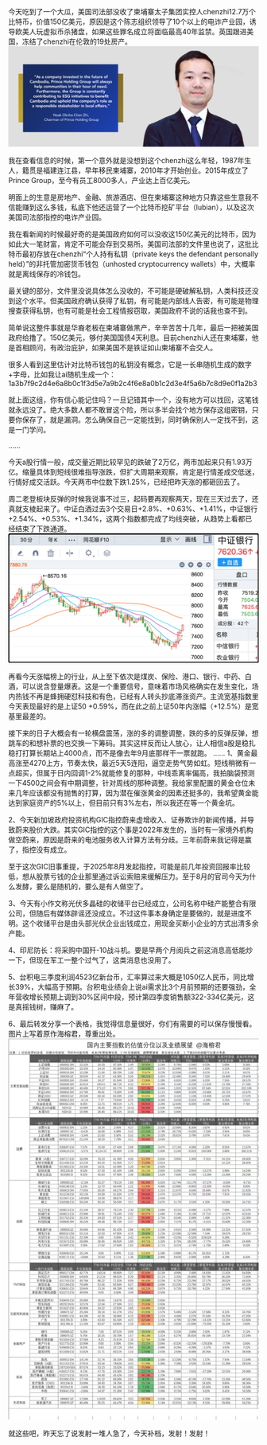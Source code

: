 今天吃到了一个大瓜，美国司法部没收了柬埔寨太子集团实控人chenzhi12.7万个比特币，价值150亿美元，原因是这个陈志组织领导了10个以上的电诈产业园，诱导欧美人玩虚拟币杀猪盘，如果这些罪名成立将面临最高40年监禁。英国跟进美国，冻结了chenzhi在伦敦的19处房产。
![](./chenzhi_picture.png)

我在查看信息的时候，第一个意外就是没想到这个chenzhi这么年轻，1987年生人，籍贯是福建连江县，早年移民柬埔寨，2010年才开始创业。2015年成立了Prince Group，至今有员工8000多人，产业达上百亿美元。

明面上的生意是房地产、金融、旅游酒店、但在柬埔寨这种地方只靠这些生意我不信能赚到这么多钱，私底下他还运营了一个比特币挖矿平台（lubian），以及这次美国司法部指控的电诈产业园。

我在看新闻的时候最好奇的是美国政府如何可以没收这150亿美元的比特币，因为如此大一笔财富，肯定不可能会存到交易所。美国司法部的文件里也说了，这批比特币最初存放在chenzhi“个人持有私钥（private keys the defendant personally held）”的非托管加密货币钱包（unhosted cryptocurrency wallets）中，大概率就是离线保存的冷钱包。

最关键的部分，文件里没说具体怎么没收的，不可能是硬破解私钥，人类科技还没到这个水平。但美国政府确认获得了私钥，有可能是内部线人告密，有可能是物理搜查获得私钥，也有可能是社会工程情报窃取，美国政府不说的话我也查不到。

简单说这整件事就是华裔老板在柬埔寨做黑产，辛辛苦苦十几年，最后一把被美国政府给撸了。150亿美元，够付美国国债4天利息。目前chenzhi人还在柬埔寨，他是首相顾问，有政治庇护，如果美国不是铁证如山柬埔寨不会交人。

很多人看到这里估计对比特币钱包的私钥没有概念，它是一长串随机生成的数字+字母，比如我让ai随机生成一个：
1a3b7f9c2d4e6a8b0c1f3d5e7a9b2c4f6e8a0b1c2d3e4f5a6b7c8d9e0f1a2b3

就上面这组，你有信心能记住吗？一旦记错其中一个，没有地方可以找回，这笔钱就永远没了。绝大多数人都不敢冒这个险，所以多半会找个地方保存这组密钥，只要你保存了，就是漏洞。怎么确保自己一定能找到，同时确保别人一定找不到，这是一门学问。

……

今天a股行情一般，成交量近期比较罕见的跌破了2万亿，两市加起来只有1.93万亿。缩量具体到短线很难指导涨跌，但扩大周期来观察，肯定是行情差成交低迷，行情好成交活跃。今天两市中位数下跌1.25%，已经把昨天涨的都砸回去了。

周二老登板块反弹的时候我说事不过三，起码要再观察两天，现在三天过去了，还真就支棱起来了。中证白酒过去3个交易日+2.8%、+0.63%、+1.41%，中证银行+2.54%、+0.53%、+1.34%，这两个指数都完成了均线突破，从趋势上看都已经结束了下跌通道。
![](./中证银行K线.png)

再看今天涨幅榜上的行业，从上至下依次是煤炭、保险、港口、银行、中药、白酒，可以说含登量爆表。这是一个重要信号，意味着市场风格确实在发生变化，场内热钱不再是蜂拥硬怼科技和有色，已经有人转头抄底滞涨资产。主流宽基指数里今天表现最好的是上证50 +0.59%，而在此之前上证50年内涨幅（+12.5%）是宽基里最差的。

接下来的日子大概会有一轮横盘震荡，涨的多的调整调整，跌的多的反弹反弹，想跳车的和想补票的也交换一下筹码。其实这样反而让人放心，让人相信a股是稳扎稳打打算长期站上4000点，而不是像去年9月底那样干一票就跑。
……
1、黄金最高涨至4270上方，节奏太快，最近5天5连阳，逼空走势气势如虹。短线稍微有一点超买，但属于日内回调1-2%就能修复的那种，中线乖离率偏高，我拍脑袋预测一下4500之间会有中期调整，针对周线的那种调整。我给家里配置的黄金仓位未来几年应该都没有抛售的打算，因为潜在催涨黄金的因素还挺多的，我希望黄金能达到家庭资产的5%以上，但目前只有3%左右，所以我还在等一个黄金坑。

2、今天新加坡政府投资机构GIC指控蔚来虚增收入、证券欺诈的新闻传播，并导致蔚来股价大跌。其实GIC指控的这个事是2022年发生的，当时有一家境外机构做空蔚来，原因是蔚来的电池服务收入计算方法有分歧。三年前蔚来我记得是赢了，指控没有成立。

至于这次GIC旧事重提，于2025年8月发起指控，可能是前几年投资回报率比较低，想从股票亏钱的企业那里通过诉讼索赔来缓解压力。至于8月的官司今天为什么发酵，要么是随机的，要么是有人做空了。

3、今天有小作文称光伏多晶硅的收储平台已经成立，公司名称中硅产能整合有限公司，但随后有媒体辟谣还没成立。不过这件事本身确定是要做的，就是进度不明。这个收储平台是由头部光伏企业出钱成立，用现金买断小企业的方式出清多余产能。

4、印尼防长：将采购中国歼-10战斗机。要是早两个月阅兵之前这消息高低能炒一下，但现在军工一整个过气了，这类消息也没用了。

5、台积电三季度利润4523亿新台币，汇率算过来大概是1050亿人民币，同比增长39%，大幅高于预期。台积电业绩会上说ai需求比3个月前预期的还要强劲，全年营收增长预期上调到30%区间中段，预计第四季度销售额322-334亿美元，这是真摇钱树，赚麻了。

6、最后转发分享一个表格，我觉得信息量很好，你们有需要的可以保存慢慢看。图片上写着原作海榕君，尊重出处。
![](./国内主要指数的估值分位以及业绩展望.jpg)

就这些吧，昨天忘了说发射一堆人急了，今天补档，发射！发射！


